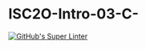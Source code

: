 # ISC2O-Intro-03-C-

[![GitHub's Super Linter](https://github.com/KaitlynIp64/ISC2O-Intro-03-C-/workflows/GitHub's%20Super%20Linter/badge.svg)](https://github.com/KaitlynIp64/ISC2O-Intro-03-C-/actions)
